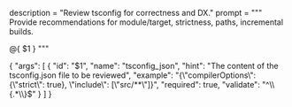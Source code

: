 description = "Review tsconfig for correctness and DX."
prompt = """
Provide recommendations for module/target, strictness, paths, incremental builds.


@{ $1 }
"""

{
  "args": [
    {
      "id": "$1",
      "name": "tsconfig_json",
      "hint": "The content of the tsconfig.json file to be reviewed",
      "example": "{\"compilerOptions\": {\"strict\": true}, \"include\": [\"src/**\"]}",
      "required": true,
      "validate": "^\\{.*\\}$"
    }
  ]
}
